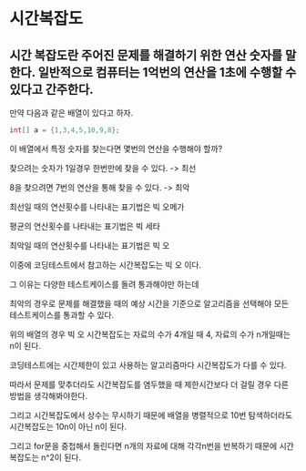 # 시간복잡도

## 시간 복잡도란 주어진 문제를 해결하기 위한 연산 숫자를 말한다. 일반적으로 컴퓨터는 1억번의 연산을 1초에 수행할 수 있다고 간주한다.

만약 다음과 같은 배열이 있다고 하자. 
```java
int[] a = {1,3,4,5,10,9,8};
```
이 배열에서 특정 숫자를 찾는다면 몇번의 연산을 수행해야 할까?


찾으려는 숫자가 1일경우 한번만에 찾을 수 있다. -> 최선

8을 찾으려면 7번의 연산을 통해 찾을 수 있다. -> 최악
 

최선일 때의 연산횟수를 나타내는 표기법은 빅 오메가

평균의 연산횟수를 나타내는 표기법은 빅 세타

최악일 때의 연산횟수를 나타내는 표기법은 빅 오


이중에 코딩테스트에서 참고하는 시간복잡도는 빅 오 이다.

그 이유는 다양한 테스트케이스를 돌려 통과해야만 하는데

최악의 경우로 문제를 해결했을 때의 예상 시간을 기준으로 알고리즘을 선택해야 모든 테스트케이스를 통과할 수 있다.

위의 배열의 경우 빅 오 시간복잡도는 자료의 수가 4개일 때 4, 자료의 수가 n개일때는 n이 된다.
 

코딩테스트에는 시간제한이 있고 사용하는 알고리즘마다 시간복잡도가 다를 수 있다.

따라서 문제를 맞추더라도 시간복잡도를 염두했을 때 제한시간보다 더 걸릴 경우 다른 방법을 생각해봐야한다.

그리고 시간복잡도에서 상수는 무시하기 때문에 배열을  병렬적으로 10번 탐색하더라도 시간복잡도는 10n이 아닌 n이 된다.

그리고 for문을 중첩해서 돌린다면 n개의 자료에 대해 각각n번을 반복하기 때문에 시간복잡도는 n^2이 된다.